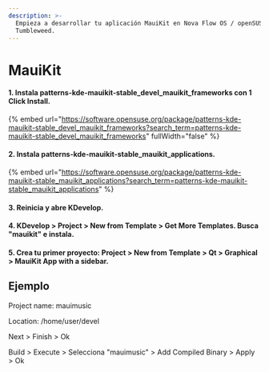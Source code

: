 ```yaml
---
description: >-
  Empieza a desarrollar tu aplicación MauiKit en Nova Flow OS / openSUSE
  Tumbleweed.
---
```


# MauiKit

#### 1. Instala patterns-kde-mauikit-stable\_devel\_mauikit\_frameworks con 1 Click Install.

{% embed url="https://software.opensuse.org/package/patterns-kde-mauikit-stable_devel_mauikit_frameworks?search_term=patterns-kde-mauikit-stable_devel_mauikit_frameworks" fullWidth="false" %}

#### 2. Instala patterns-kde-mauikit-stable\_mauikit\_applications.

{% embed url="https://software.opensuse.org/package/patterns-kde-mauikit-stable_mauikit_applications?search_term=patterns-kde-mauikit-stable_mauikit_applications" %}

#### 3. Reinicia y abre KDevelop.

#### 4. KDevelop > Project > New from Template > Get More Templates. Busca "mauikit" e instala.

#### 5. Crea tu primer proyecto: Project > New from Template > Qt > Graphical > MauiKit App with a sidebar.

## Ejemplo

Project name: mauimusic

Location: /home/user/devel

Next > Finish > Ok

Build > Execute > Selecciona "mauimusic" > Add Compiled Binary > Apply > Ok

